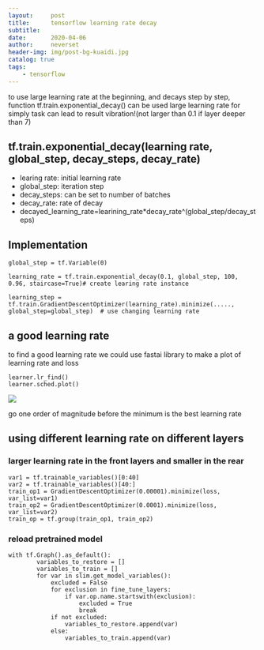 ```yaml
---
layout:     post
title:      tensorflow learning rate decay
subtitle:   
date:       2020-04-06
author:     neverset
header-img: img/post-bg-kuaidi.jpg
catalog: true
tags:
    - tensorflow
---
```


to use large learning rate at the beginning, and decays step by step, function tf.train.exponential_decay() can be used
large learning rate for simply task can lead to result vibration!(not larger than 0.1 if layer deeper than 7)

## tf.train.exponential_decay(learning rate, global_step, decay_steps, decay_rate)

* learing rate: initial learning rate
* global_step: iteration step
* decay_steps: can be set to number of batches
* decay_rate: rate of decay
* decayed_learning_rate=learining_rate*decay_rate^(global_step/decay_steps)


## Implementation

    global_step = tf.Variable(0)
    
    learning_rate = tf.train.exponential_decay(0.1, global_step, 100, 0.96, staircase=True)# create learing rate instance
    
    learning_step = tf.train.GradientDescentOptimizer(learning_rate).minimize(....., global_step=global_step)  # use changing learning rate

## a good learning rate

to find a good learning rate we could use fastai library to make a plot of learning rate and loss

    learner.lr_find()
    learner.sched.plot()
![](https://raw.githubusercontent.com/neverset123/cloudimg/master/Img20200416211156.png)

go one order of magnitude before the minimum is the best learning rate

## using different learning rate on different layers

### larger learning rate in the front layers and smaller in the rear

    var1 = tf.trainable_variables()[0:40]
    var2 = tf.trainable_variables()[40:]
    train_op1 = GradientDescentOptimizer(0.00001).minimize(loss, var_list=var1) 
    train_op2 = GradientDescentOptimizer(0.0001).minimize(loss, var_list=var2)
    train_op = tf.group(train_op1, train_op2)

### reload pretrained model

    with tf.Graph().as_default():
            variables_to_restore = []
            variables_to_train = []
            for var in slim.get_model_variables():
                excluded = False
                for exclusion in fine_tune_layers:
                    if var.op.name.startswith(exclusion):
                        excluded = True
                        break
                if not excluded:
                    variables_to_restore.append(var)
                else:
                    variables_to_train.append(var)
